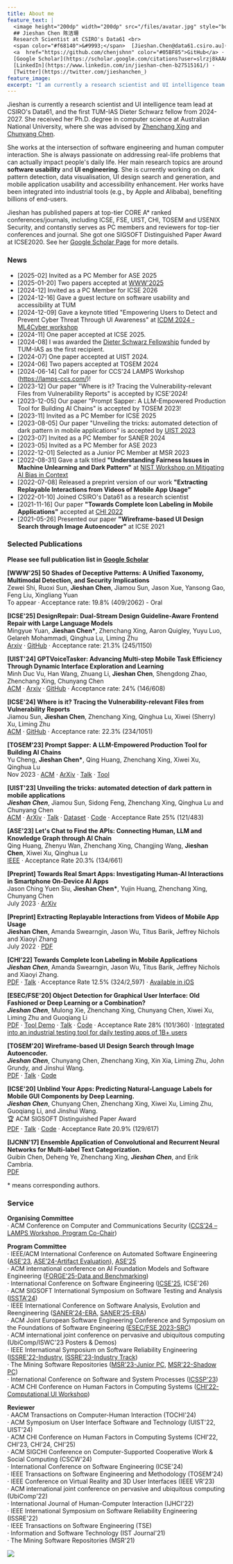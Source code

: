 ```yaml
---
title: About me
feature_text: |
  <image height="200dp" width="200dp" src="/files/avatar.jpg" style="border-radius: 50%;" /> 
  ## Jieshan Chen 陈洁珊
  Research Scientist at CSIRO's Data61 <br>
  <span color="#f68140">&#9993;</span>  [Jieshan.Chen@data61.csiro.au](mailto:Jieshan.Chen@data61.csiro.au) · 
  <a  href="https://github.com/chenjshnn" color="#05BF85">GitHub</a> · 
  [Google Scholar](https://scholar.google.com/citations?user=slrzj8kAAAAJ&hl=en) · 
  [LinkedIn](https://www.linkedin.com/in/jieshan-chen-b27515161/) · 
  [Twitter](https://twitter.com/jieshanchen_)
feature_image: 
excerpt: "I am currently a research scientist and UI intelligence team lead at CSIRO's Data61, and the first TUM-IAS Dieter Schwarz fellow from 2024-2027. Before joining Data61, I pursued my Ph.D. degree in computer science at Australian National University. My work lies in the fields of software engineering, deep learning, and human computer interaction. My main research topics are around **software usability** and **UI engineering**. Specifically, by understanding the semantics of user interfaces (UIs), my work aims to improve designers’, developers’, and end-users’ efficiency when designing, developing and using the mobile applications. I am currently working on android code generation from UI design, UI design search and generation, and mobile application accessibility enhancement." 
---
```


Jieshan is currently a research scientist and UI intelligence team lead at CSIRO's Data61, and the first TUM-IAS Dieter Schwarz fellow from 2024-2027. She received her Ph.D. degree in computer science at Australian National University, where she was advised by [Zhenchang Xing](https://cecs.anu.edu.au/people/zhenchang-xing) and [Chunyang Chen](https://chunyang-chen.github.io/). 

She works at the intersection of software engineering and human computer interaction. She is always passionate on addressing real-life problems that can actually impact people's daily life. Her main research topics are around **software usability** and **UI engineering**. She is currently working on dark pattern detection, data visualisation, UI design search and generation, and mobile application usability and accessibility enhancement. Her works have been integrated into industrial tools (e.g., by Apple and Alibaba), benefiting billions of end-users.

Jieshan has published papers at top-tier CORE A* ranked conferences/journals, including ICSE, FSE, UIST, CHI, TOSEM and USENIX Security, and contanstly serves as PC members and reviewers for top-tier conferences and journal. She got one SIGSOFT Distinguished Paper Award at ICSE2020. See her [Google Scholar Page](https://scholar.google.com/citations?user=slrzj8kAAAAJ) for more details.



### News
- [2025-02] Invited as a PC Member for ASE 2025
- [2025-01-20] Two papers accepted at [WWW'2025](https://www2025.thewebconf.org/)
- [2024-12] Invited as a PC Member for ICSE 2026
- [2024-12-16] Gave a guest lecture on software usability and accessibility at TUM
- [2024-12-09] Gave a keynote titled "Empowering Users to Detect and Prevent Cyber Threat Through UI Awareness" at [ICDM 2024 - ML4Cyber workshop](https://ml4cyber.github.io/24/)
- [2024-11] One paper accepted at ICSE 2025.
- [2024-08] I was awarded the [Dieter Schwarz Fellowship](https://www.cs.cit.tum.de/en/seai/news/article/dr-jieshan-chen-awarded-prestigious-dieter-schwarz-fellowship-at-tum/) funded by TUM-IAS as the first recipient.
- [2024-07] One paper accepted at UIST 2024.
- [2024-06] Two papers accepted at TOSEM 2024
- [2024-06-14] Call for paper for CCS'24 LAMPS Workshop (https://lamps-ccs.com/)!
- [2023-12] Our paper "Where is it? Tracing the Vulnerability-relevant Files from Vulnerability Reports" is accepted by ICSE'2024!
- [2023-12-05] Our paper "Prompt Sapper: A LLM-Empowered Production Tool for Building AI Chains" is accepted by TOSEM 2023!
- [2023-11] Invited as a PC Member for ICSE 2025
- [2023-08-05] Our paper "Unveiling the tricks: automated detection of dark pattern in mobile applications" is accepted by [UIST 2023](https://uist.acm.org/2023/)
- [2023-07] Invited as a PC Member for SANER 2024
- [2023-05] Invited as a PC Member for ASE 2023
- [2022-12-01] Selected as a Junior PC Member at MSR 2023
- [2022-08-31] Gave a talk titled **"Understanding Fairness Issues in Machine Unlearning and Dark Pattern"** at [NIST Workshop on Mitigating AI Bias in Context](https://www.nccoe.nist.gov/get-involved/attend-events/workshop-mitigating-ai-bias-context) 
- [2022-07-08] Released a preprint version of our work **"Extracting Replayable Interactions from Videos of Mobile App Usage"**
- [2022-01-10] Joined CSIRO's Data61 as a research scientist
- [2021-11-16] Our paper **"Towards Complete Icon Labeling in Mobile Applications"** accepted at [CHI 2022](https://chi2022.acm.org/)
- [2021-05-26] Presented our paper **"Wireframe-based UI Design Search through Image Autoencoder"** at ICSE 2021



### Selected Publications

**Please see full publication list in [Google Scholar](https://scholar.google.com/citations?user=slrzj8kAAAAJ)**

**[WWW'25] 50 Shades of Deceptive Patterns: A Unified Taxonomy, Multimodal Detection, and Security Implications** <br />
Zewei Shi, Ruoxi Sun, **Jieshan Chen**, Jiamou Sun, Jason Xue, Yansong Gao, Feng Liu, Xingliang Yuan <br />
To appear · Acceptance rate: 19.8% (409/2062) - Oral

**[ICSE'25] DesignRepair: Dual-Stream Design Guideline-Aware Frontend Repair with Large Language Models** <br />
Mingyue Yuan, **Jieshan Chen\***, Zhenchang Xing, Aaron Quigley, Yuyu Luo, Gelareh Mohammadi, Qinghua Lu, Liming Zhu <br />
[Arxiv](https://arxiv.org/pdf/2411.01606) · [GitHub](https://github.com/UGAIForge/DesignRepair2024) · Acceptance rate: 21.3% (245/1150)

**[UIST'24] GPTVoiceTasker: Advancing Multi-step Mobile Task Efficiency Through Dynamic Interface Exploration and Learning** <br />
Minh Duc Vu, Han Wang, Zhuang Li, **Jieshan Chen**, Shengdong Zhao, Zhenchang Xing, Chunyang Chen  <br />
[ACM](https://dl.acm.org/doi/10.1145/3654777.3676356) · [Arxiv](https://arxiv.org/pdf/2401.14268) · [GitHub](https://github.com/vuminhduc796/GPTVoiceTasker) · Acceptance rate: 24% (146/608)

**[ICSE'24] Where is it? Tracing the Vulnerability-relevant Files from Vulnerability Reports** <br />
Jiamou Sun, **Jieshan Chen**, Zhenchang Xing, Qinghua Lu, Xiwei (Sherry) Xu, Liming Zhu <br />
[ACM](https://dl.acm.org/doi/10.1145/3597503.3639202) · [GitHub](https://github.com/anonymous-77400046/vulnerability_file_trace) · Acceptance rate: 22.3% (234/1051)

**[TOSEM'23] Prompt Sapper: A LLM-Empowered Production Tool for Building AI Chains** <br />
Yu Cheng, **Jieshan Chen\***, Qing Huang, Zhenchang Xing, Xiwei Xu, Qinghua Lu <br />
Nov 2023 · [ACM](https://dl.acm.org/doi/10.1145/3638247) · [ArXiv](https://arxiv.org/pdf/2306.12028) · [Talk](https://www.youtube.com/watch?v=6QZW8WjYesI&lc=Ugyadp9ya26_0qr0g0p4AaABAg) · [Tool](https://www.aichain.online/)

**[UIST'23] Unveiling the tricks: automated detection of dark pattern in mobile applications** <br />
***Jieshan Chen***, Jiamou Sun, Sidong Feng, Zhenchang Xing, Qinghua Lu and Chunyang Chen <br />
[ACM](https://dl.acm.org/doi/10.1145/3586183.3606783) · [ArXiv](https://arxiv.org/pdf/2308.05898.pdf) · [Talk](https://m.youtube.com/watch?v=PkXHuPkatpk&t=16167s) · [Dataset](https://zenodo.org/records/8126443) · [Code](https://github.com/chenjshnn/UIST23-UIGuard) · Acceptance Rate 25% (121/483)

**[ASE'23] Let's Chat to Find the APIs: Connecting Human, LLM and Knowledge Graph through AI Chain** <br />
Qing Huang, Zhenyu Wan, Zhenchang Xing, Changjing Wang, **Jieshan Chen**, Xiwei Xu, Qinghua Lu <br />
[IEEE](https://ieeexplore.ieee.org/stamp/stamp.jsp?arnumber=10298399) · Acceptance Rate 20.3% (134/661)

**[Preprint] Towards Real Smart Apps: Investigating Human-AI Interactions in Smartphone On-Device AI Apps** <br />
Jason Ching Yuen Siu, **Jieshan Chen\***, Yujin Huang, Zhenchang Xing, Chunyang Chen <br />
July 2023 · [ArXiv](https://arxiv.org/abs/2307.00756) 

**[Preprint] Extracting Replayable Interactions from Videos of Mobile App Usage** <br />
**Jieshan Chen**, Amanda Swearngin, Jason Wu, Titus Barik, Jeffrey Nichols and Xiaoyi Zhang <br />
July 2022 · [PDF](/files/Preprint_2022_VideoReply.pdf)

**[CHI'22] Towards Complete Icon Labeling in Mobile Applications** <br />
***Jieshan Chen***, Amanda Swearngin, Jason Wu, Titus Barik, Jeffrey Nichols and Xiaoyi Zhang. <br />
[PDF](/files/CHI_2022_Icon.pdf) · [Talk](https://www.youtube.com/watch?v=3eaTDpBfqQM&ab_channel=ACMSIGCHI) · Acceptance Rate 12.5% (324/2,597) · [Available in iOS](https://machinelearning.apple.com/research/icon-labelling)

**[ESEC/FSE'20] Object Detection for Graphical User Interface: Old Fashioned or Deep Learning or a Combination?** <br />
***Jieshan Chen***, Mulong Xie, Zhenchang Xing, Chunyang Chen, Xiwei Xu, Liming Zhu and Guoqiang Li <br />
[PDF](/files/FSE2020-UIDetection.pdf) · [Tool Demo](http://uied.online/) · [Talk](https://www.youtube.com/watch?v=KFFp81N6zlg) · [Code](https://github.com/chenjshnn/Object-Detection-for-Graphical-User-Interface) · Acceptance Rate 28% (101/360) · [Integrated into an industrial testing tool for daily testing apps of 1B+ users](https://taoxiease.github.io/publications/icse22seip-vtest.pdf)

**[TOSEM'20] Wireframe-based UI Design Search through Image Autoencoder.** <br />
***Jieshan Chen***, Chunyang Chen, Zhenchang Xing, Xin Xia, Liming Zhu, John Grundy, and Jinshui Wang. <br />
[PDF](/files/tosem2020-uisearch.pdf) · [Talk](https://www.youtube.com/watch?v=wF4VDrMpRdo) · [Code](https://github.com/chenjshnn/WAE)  

**[ICSE'20] Unblind Your Apps: Predicting Natural-Language Labels for Mobile GUI Components by Deep Learning.** <br />
***Jieshan Chen***, Chunyang Chen, Zhenchang Xing, Xiwei Xu, Liming Zhu, Guoqiang Li, and Jinshui Wang. <br />
🏆 ACM SIGSOFT Distinguished Paper Award <br /> 
[PDF](/files/ICSE2020-predictContent.pdf) · [Talk](https://www.youtube.com/watch?v=zoRu7UOXAeY&list=PLh7v-bsdypMGkREL9PPVczHtaVLlL4P5h&index=5) · [Code](https://github.com/chenjshnn/LabelDroid) · Acceptance Rate 20.9% (129/617)

**[IJCNN'17] Ensemble Application of Convolutional and Recurrent Neural Networks for Multi-label Text Categorization.** <br />
Guibin Chen, Deheng Ye, Zhenchang Xing, ***Jieshan Chen***, and Erik Cambria. <br />
[PDF](https://ieeexplore.ieee.org/document/7966144/keywords)

\* means corresponding authors.

### Service
**Organising Committee** <br />
· ACM Conference on Computer and Communications Security ([CCS’24 – LAMPS Workshop, Program Co-Chair](https://lamps-ccs.com/))

**Program Committee** <br />
· IEEE/ACM International Conference on Automated Software Engineering ([ASE'23](https://conf.researchr.org/committee/ase-2023/ase-2023-papers-program-committee), [ASE’24-Artifact Evaluation](https://conf.researchr.org/track/ase-2024/ase-2024-artifact-evaluation-track)), [ASE'25]() <br />
· ACM international conference on AI Foundation Models and Software Engineering ([FORGE'25-Data and Benchmarking](https://conf.researchr.org/committee/forge-2025/forge-2025-benchmarking-organization-committee)) <br />
· International Conference on Software Engineering ([ICSE'25](https://conf.researchr.org/track/icse-2025/icse-2025-research-track), ICSE'26) <br />
· ACM SIGSOFT International Symposium on Software Testing and Analysis ([ISSTA'24](https://2024.issta.org/track/issta-2024-papers)) <br />
· IEEE International Conference on Software Analysis, Evolution and Reengineering ([SANER'24-ERA](https://conf.researchr.org/committee/saner-2024/saner-2024-early-research-achievement--era--track--program-commitee), [SANER'25-ERA](https://conf.researchr.org/committee/saner-2025/saner-2025-early-research-achievement--era--track--program-commitee)) <br />
· ACM Joint European Software Engineering Conference and Symposium on the Foundations of Software Engineering ([ESEC/FSE 2023-SRC](https://2023.esec-fse.org/committee/fse-2023-student-research-competition-program-committee)) <br />
· ACM international joint conference on pervasive and ubiquitous computing (UbiComp/ISWC'23 Posters & Demos) <br />
· IEEE International Symposium on Software Reliability Engineering ([ISSRE'22-Industry](https://issre2022.github.io/committee_industry-PC.html), [ISSRE'23-Industry Track](https://issre.github.io/2023/committee_industry-PC.html)) <br />
· The Mining Software Repositories ([MSR'23-Junior PC](https://conf.researchr.org/committee/msr-2023/msr-2023-junior-pc-program-commitee), [MSR'22-Shadow PC](https://2021.msrconf.org/committee/msr-2021-shadow-pc-shadow-pc-committee)) <br />
· International Conference on Software and System Processes ([ICSSP'23](https://conf.researchr.org/committee/icssp-2023/icssp-2023-papers-program-committee)) <br />
· ACM CHI Conference on Human Factors in Computing Systems ([CHI'22-Computational UI Workshop](https://sites.google.com/nd.edu/computational-uichi22/home)) <br />

**Reviewer** <br />
· AACM Transactions on Computer-Human Interaction (TOCHI'24) <br />
· ACM Symposium on User Interface Software and Technology (UIST'22, UIST'24) <br />
· ACM CHI Conference on Human Factors in Computing Systems (CHI'22, CHI'23, CHI'24, CHI'25) <br />
· ACM SIGCHI Conference on Computer-Supported Cooperative Work & Social Computing (CSCW'24) <br />
· International Conference on Software Engineering (ICSE'24) <br />
· IEEE Transactions on Software Engineering and Methodology (TOSEM'24) <br />
· IEEE Conference on Virtual Reality and 3D User Interfaces (IEEE VR'23) <br />
· ACM international joint conference on pervasive and ubiquitous computing (UbiComp'22) <br />
· International Journal of Human-Computer Interaction (IJHCI'22) <br />
· IEEE International Symposium on Software Reliability Engineering (ISSRE'22) <br />
· IEEE Transactions on Software Engineering (TSE) <br />
· Information and Software Technology (IST Journal'21) <br />
· The Mining Software Repositories (MSR'21)


<a href="https://clustrmaps.com/site/1bnhz" title="Visit tracker"><img src="//www.clustrmaps.com/map_v2.png?d=0jSi742nBLW1zBplx2X6Hk-w2T5g-tjKJyF38nxa7fU&cl=ffffff"></a>




